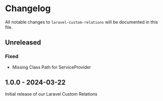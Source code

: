 # Changelog

All notable changes to `laravel-custom-relations` will be documented in this file.

## Unreleased

### Fixed
- Missing Class Path for ServiceProvider

## 1.0.0 - 2024-03-22

Initial release of our Laravel Custom Relations

